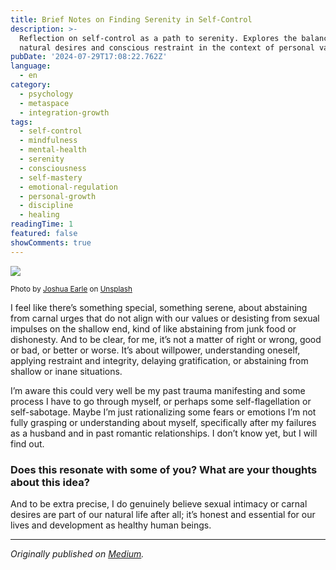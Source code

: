 ```yaml
---
title: Brief Notes on Finding Serenity in Self-Control
description: >-
  Reflection on self-control as a path to serenity. Explores the balance between
  natural desires and conscious restraint in the context of personal values.
pubDate: '2024-07-29T17:08:22.762Z'
language:
  - en
category:
  - psychology
  - metaspace
  - integration-growth
tags:
  - self-control
  - mindfulness
  - mental-health
  - serenity
  - consciousness
  - self-mastery
  - emotional-regulation
  - personal-growth
  - discipline
  - healing
readingTime: 1
featured: false
showComments: true
---
```


![](https://cdn-images-1.medium.com/max/800/0*C5b_lUwsLZ12xFSD)

<small>Photo by [Joshua Earle](https://unsplash.com/@joshuaearle?utm_source=medium&utm_medium=referral) on [Unsplash](https://unsplash.com?utm_source=medium&utm_medium=referral)</small>

I feel like there’s something special, something serene, about abstaining from carnal urges that do not align with our values or desisting from sexual impulses on the shallow end, kind of like abstaining from junk food or dishonesty. And to be clear, for me, it’s not a matter of right or wrong, good or bad, or better or worse. It’s about willpower, understanding oneself, applying restraint and integrity, delaying gratification, or abstaining from shallow or inane situations.

I’m aware this could very well be my past trauma manifesting and some process I have to go through myself, or perhaps some self-flagellation or self-sabotage. Maybe I’m just rationalizing some fears or emotions I’m not fully grasping or understanding about myself, specifically after my failures as a husband and in past romantic relationships. I don’t know yet, but I will find out.

### Does this resonate with some of you? What are your thoughts about this idea?

And to be extra precise, I do genuinely believe sexual intimacy or carnal desires are part of our natural life after all; it’s honest and essential for our lives and development as healthy human beings.

---

_Originally published on [Medium](https://medium.com/@wizards777/brief-notes-on-finding-serenity-in-self-control-e2e489677baa)._
